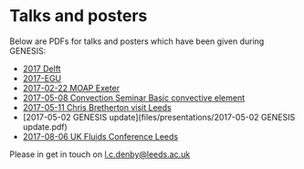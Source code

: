 
# Talks and posters

Below are PDFs for talks and posters which have been given during GENESIS:

- [2017 Delft](files/posters/2017_Delft.pdf)
- [2017-EGU](files/posters/2017-EGU.pdf)
- [2017-02-22 MOAP Exeter](files/posters/2017-02-22_MOAP_Exeter.pdf)
- [2017-05-08 Convection Seminar  Basic convective element](files/presentations/2017-05-08_Convection_Seminar__Basic_convective_element.pdf)
- [2017-05-11 Chris Bretherton visit Leeds](files/presentations/2017-05-11_Chris_Bretherton_visit_Leeds.pdf)
- [2017-05-02 GENESIS update](files/presentations/2017-05-02 GENESIS update.pdf)
- [2017-08-06 UK Fluids Conference Leeds](files/presentations/2017-08-06_UK_Fluids_Conference_Leeds.pdf)

Please in get in touch on <l.c.denby@leeds.ac.uk>
